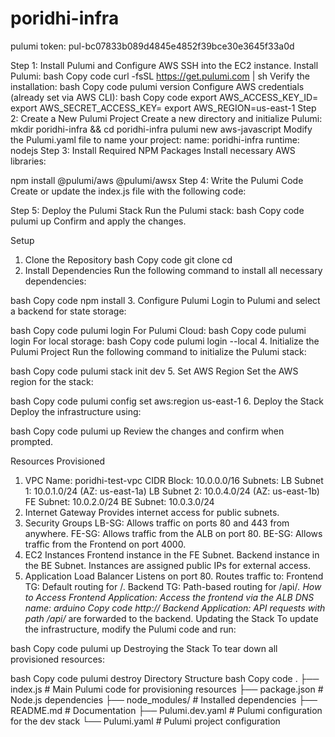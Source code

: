 # poridhi-infra
pulumi token: pul-bc07833b089d4845e4852f39bce30e3645f33a0d



Step 1: Install Pulumi and Configure AWS
SSH into the EC2 instance.
Install Pulumi:
bash
Copy code
curl -fsSL https://get.pulumi.com | sh
Verify the installation:
bash
Copy code
pulumi version
Configure AWS credentials (already set via AWS CLI):
bash
Copy code
export AWS_ACCESS_KEY_ID=<your-access-key>
export AWS_SECRET_ACCESS_KEY=<your-secret-key>
export AWS_REGION=us-east-1
Step 2: Create a New Pulumi Project
Create a new directory and initialize Pulumi:
mkdir poridhi-infra && cd poridhi-infra
pulumi new aws-javascript
Modify the Pulumi.yaml file to name your project:
name: poridhi-infra
runtime: nodejs
Step 3: Install Required NPM Packages
Install necessary AWS libraries:

npm install @pulumi/aws @pulumi/awsx
Step 4: Write the Pulumi Code
Create or update the index.js file with the following code:

Step 5: Deploy the Pulumi Stack
Run the Pulumi stack:
bash
Copy code
pulumi up
Confirm and apply the changes.

Setup
1. Clone the Repository
bash
Copy code
git clone <repository-url>
cd <repository-folder>
2. Install Dependencies
Run the following command to install all necessary dependencies:

bash
Copy code
npm install
3. Configure Pulumi
Login to Pulumi and select a backend for state storage:

bash
Copy code
pulumi login
For Pulumi Cloud:
bash
Copy code
pulumi login
For local storage:
bash
Copy code
pulumi login --local
4. Initialize the Pulumi Project
Run the following command to initialize the Pulumi stack:

bash
Copy code
pulumi stack init dev
5. Set AWS Region
Set the AWS region for the stack:

bash
Copy code
pulumi config set aws:region us-east-1
6. Deploy the Stack
Deploy the infrastructure using:

bash
Copy code
pulumi up
Review the changes and confirm when prompted.

Resources Provisioned
1. VPC
Name: poridhi-test-vpc
CIDR Block: 10.0.0.0/16
Subnets:
LB Subnet 1: 10.0.1.0/24 (AZ: us-east-1a)
LB Subnet 2: 10.0.4.0/24 (AZ: us-east-1b)
FE Subnet: 10.0.2.0/24
BE Subnet: 10.0.3.0/24
2. Internet Gateway
Provides internet access for public subnets.
3. Security Groups
LB-SG: Allows traffic on ports 80 and 443 from anywhere.
FE-SG: Allows traffic from the ALB on port 80.
BE-SG: Allows traffic from the Frontend on port 4000.
4. EC2 Instances
Frontend instance in the FE Subnet.
Backend instance in the BE Subnet.
Instances are assigned public IPs for external access.
5. Application Load Balancer
Listens on port 80.
Routes traffic to:
Frontend TG: Default routing for /.
Backend TG: Path-based routing for /api/*.
How to Access
Frontend Application:
Access the frontend via the ALB DNS name:
arduino
Copy code
http://<alb-dns-name>
Backend Application:
API requests with path /api/* are forwarded to the backend.
Updating the Stack
To update the infrastructure, modify the Pulumi code and run:

bash
Copy code
pulumi up
Destroying the Stack
To tear down all provisioned resources:

bash
Copy code
pulumi destroy
Directory Structure
bash
Copy code
.
├── index.js               # Main Pulumi code for provisioning resources
├── package.json           # Node.js dependencies
├── node_modules/          # Installed dependencies
├── README.md              # Documentation
├── Pulumi.dev.yaml        # Pulumi configuration for the dev stack
└── Pulumi.yaml            # Pulumi project configuration


